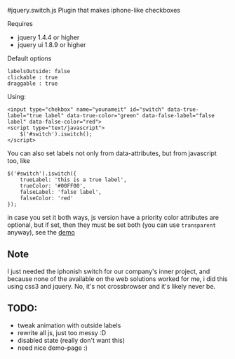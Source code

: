 #jquery.switch.js
Plugin that makes iphone-like checkboxes
  
Requires  

*  jquery 1.4.4 or higher
*  jquery ui 1.8.9 or higher

Default options 

	labelsOutside: false
	clickable : true
	draggable : true
	
Using:

    <input type="chekbox" name="younameit" id="switch" data-true-label="true label" data-true-color="green" data-false-label="false label" data-false-color="red">
	<script type="text/javascript">
    	$('#switch').iswitch();
	</script>

You can also set labels not only from data-attributes, but from javascript too, like

	$('#switch').iswitch({ 
		trueLabel: 'this is a true label',
		trueColor: '#00FF00',
		falseLabel: 'false label',
		falseColor: 'red'
	});

in case you set it both ways, js version have a priority
color attributes are optional, but if set, then they must be set both (you can use `transparent` anyway), see the [demo](http://vxsx.github.com/jquery.iswitch.js)

Note
-------
I just needed the iphonish switch for our company's inner project, and because none of the available on the web solutions worked for me, i did this using css3 and jquery. No, it's not crossbrowser and it's likely never be.



TODO:
-----

* tweak animation with outside labels
* rewrite all js, just too messy :D
* disabled state (really don't want this)
* need nice demo-page :)